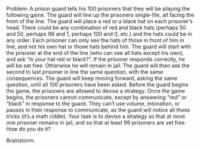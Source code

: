 Problem:
A prison guard tells his 100 prisoners that they will be playing the following game. The guard will line
up the prisoners single-file, all facing the front of the line. The guard will place a red or a black hat on each
prisoner’s head. There could be any combination of red and black hats (perhaps 50 and 50, perhaps 99 and 1,
perhaps 100 and 0, etc.) and the hats could be in any order. Each prisoner can only see the hats of those in
front of him in line, and not his own hat or those hats behind him. The guard will start with the prisoner at
the end of the line (who can see all hats except his own), and ask “Is your hat red or black?”. If the prisoner
responds correctly, he will be set free. Otherwise he will remain in jail. The guard will then ask the second
to last prisoner in line the same question, with the same consequences. The guard will keep moving forward,
asking the same question, until all 100 prisoners have been asked. Before the guard begins the game, the
prisoners are allowed to devise a strategy. Once the game begins, the prisoners cannot communicate, except
by answering “red” or “black” in response to the guard. They can’t use volume, intonation, or pauses in
their response to communicate, as the guard will notice all these tricks (it’s a math riddle). Your task is to
devise a strategy so that at most one prisoner remains in jail, and so that at least 99 prisoners are set free.
How do you do it?

Brainstorm: